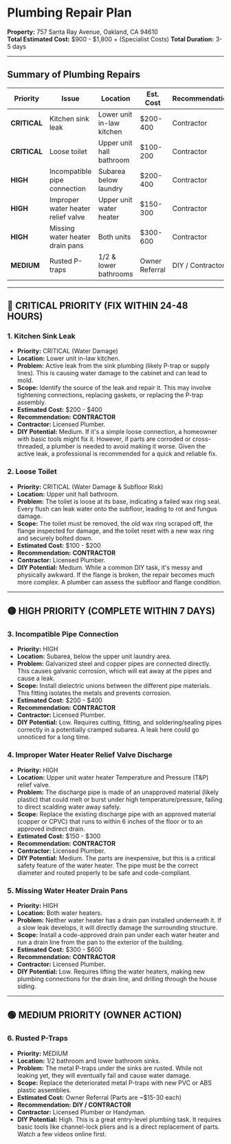 # Plumbing Repair Plan

**Property:** 757 Santa Ray Avenue, Oakland, CA 94610  
**Total Estimated Cost:** $900 - $1,800 + (Specialist Costs)
**Total Duration:** 3-5 days  

---

## Summary of Plumbing Repairs

| Priority | Issue | Location | Est. Cost | Recommendation |
|----------|-------|----------|-----------|----------------|
| **CRITICAL** | Kitchen sink leak | Lower unit in-law kitchen | $200-400 | Contractor |
| **CRITICAL** | Loose toilet | Upper unit hall bathroom | $100-200 | Contractor |
| **HIGH** | Incompatible pipe connection | Subarea below laundry | $200-400 | Contractor |
| **HIGH** | Improper water heater relief valve | Upper unit water heater | $150-300 | Contractor |
| **HIGH** | Missing water heater drain pans | Both units | $300-600 | Contractor |
| **MEDIUM** | Rusted P-traps | 1/2 & lower bathrooms | Owner Referral | DIY / Contractor |

---

## 🔴 CRITICAL PRIORITY (FIX WITHIN 24-48 HOURS)

### 1. Kitchen Sink Leak
- **Priority:** CRITICAL (Water Damage)
- **Location:** Lower unit in-law kitchen.
- **Problem:** Active leak from the sink plumbing (likely P-trap or supply lines). This is causing water damage to the cabinet and can lead to mold.
- **Scope:** Identify the source of the leak and repair it. This may involve tightening connections, replacing gaskets, or replacing the P-trap assembly.
- **Estimated Cost:** $200 - $400
- **Recommendation:** **CONTRACTOR**
- **Contractor:** Licensed Plumber.
- **DIY Potential:** Medium. If it's a simple loose connection, a homeowner with basic tools might fix it. However, if parts are corroded or cross-threaded, a plumber is needed to avoid making it worse. Given the active leak, a professional is recommended for a quick and reliable fix.

### 2. Loose Toilet
- **Priority:** CRITICAL (Water Damage & Subfloor Risk)
- **Location:** Upper unit hall bathroom.
- **Problem:** The toilet is loose at its base, indicating a failed wax ring seal. Every flush can leak water onto the subfloor, leading to rot and fungus damage.
- **Scope:** The toilet must be removed, the old wax ring scraped off, the flange inspected for damage, and the toilet reset with a new wax ring and securely bolted down.
- **Estimated Cost:** $100 - $200
- **Recommendation:** **CONTRACTOR**
- **Contractor:** Licensed Plumber.
- **DIY Potential:** Medium. While a common DIY task, it's messy and physically awkward. If the flange is broken, the repair becomes much more complex. A plumber can assess the subfloor and flange condition.

---

## 🟡 HIGH PRIORITY (COMPLETE WITHIN 7 DAYS)

### 3. Incompatible Pipe Connection
- **Priority:** HIGH
- **Location:** Subarea, below the upper unit laundry area.
- **Problem:** Galvanized steel and copper pipes are connected directly. This causes galvanic corrosion, which will eat away at the pipes and cause a leak.
- **Scope:** Install dielectric unions between the different pipe materials. This fitting isolates the metals and prevents corrosion.
- **Estimated Cost:** $200 - $400
- **Recommendation:** **CONTRACTOR**
- **Contractor:** Licensed Plumber.
- **DIY Potential:** Low. Requires cutting, fitting, and soldering/sealing pipes correctly in a potentially cramped subarea. A leak here could go unnoticed for a long time.

### 4. Improper Water Heater Relief Valve Discharge
- **Priority:** HIGH
- **Location:** Upper unit water heater Temperature and Pressure (T&P) relief valve.
- **Problem:** The discharge pipe is made of an unapproved material (likely plastic) that could melt or burst under high temperature/pressure, failing to direct scalding water away safely.
- **Scope:** Replace the existing discharge pipe with an approved material (copper or CPVC) that runs to within 6 inches of the floor or to an approved indirect drain.
- **Estimated Cost:** $150 - $300
- **Recommendation:** **CONTRACTOR**
- **Contractor:** Licensed Plumber.
- **DIY Potential:** Medium. The parts are inexpensive, but this is a critical safety feature of the water heater. The pipe must be the correct diameter and routed properly to be safe and code-compliant.

### 5. Missing Water Heater Drain Pans
- **Priority:** HIGH
- **Location:** Both water heaters.
- **Problem:** Neither water heater has a drain pan installed underneath it. If a slow leak develops, it will directly damage the surrounding structure.
- **Scope:** Install a code-approved drain pan under each water heater and run a drain line from the pan to the exterior of the building.
- **Estimated Cost:** $300 - $600
- **Recommendation:** **CONTRACTOR**
- **Contractor:** Licensed Plumber.
- **DIY Potential:** Low. Requires lifting the water heaters, making new plumbing connections for the drain line, and drilling through the house siding.

---

## 🟢 MEDIUM PRIORITY (OWNER ACTION)

### 6. Rusted P-Traps
- **Priority:** MEDIUM
- **Location:** 1/2 bathroom and lower bathroom sinks.
- **Problem:** The metal P-traps under the sinks are rusted. While not leaking yet, they will eventually fail and cause water damage.
- **Scope:** Replace the deteriorated metal P-traps with new PVC or ABS plastic assemblies.
- **Estimated Cost:** Owner Referral (Parts are ~$15-30 each)
- **Recommendation:** **DIY / CONTRACTOR**
- **Contractor:** Licensed Plumber or Handyman.
- **DIY Potential:** High. This is a great entry-level plumbing task. It requires basic tools like channel-lock pliers and is a direct replacement of parts. Watch a few videos online first.
